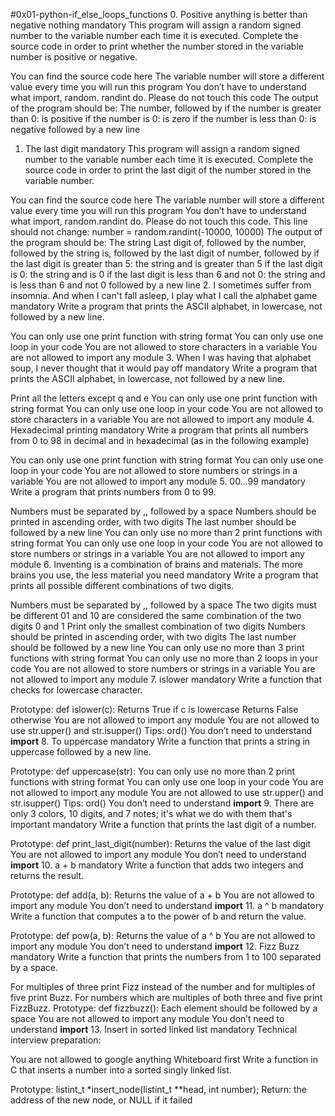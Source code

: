 #0x01-python-if_else_loops_functions
0. Positive anything is better than negative nothing
mandatory
This program will assign a random signed number to the variable number each time it is executed. Complete the source code in order to print whether the number stored in the variable number is positive or negative.

You can find the source code here
The variable number will store a different value every time you will run this program
You don’t have to understand what import, random. randint do. Please do not touch this code
The output of the program should be:
The number, followed by
if the number is greater than 0: is positive
if the number is 0: is zero
if the number is less than 0: is negative
followed by a new line
1. The last digit
mandatory
This program will assign a random signed number to the variable number each time it is executed. Complete the source code in order to print the last digit of the number stored in the variable number.

You can find the source code here
The variable number will store a different value every time you will run this program
You don’t have to understand what import, random.randint do. Please do not touch this code. This line should not change: number = random.randint(-10000, 10000)
The output of the program should be:
The string Last digit of, followed by
the number, followed by
the string is, followed by the last digit of number, followed by
if the last digit is greater than 5: the string and is greater than 5
if the last digit is 0: the string and is 0
if the last digit is less than 6 and not 0: the string and is less than 6 and not 0
followed by a new line
2. I sometimes suffer from insomnia. And when I can't fall asleep, I play what I call the alphabet game
mandatory
Write a program that prints the ASCII alphabet, in lowercase, not followed by a new line.

You can only use one print function with string format
You can only use one loop in your code
You are not allowed to store characters in a variable
You are not allowed to import any module
3. When I was having that alphabet soup, I never thought that it would pay off
mandatory
Write a program that prints the ASCII alphabet, in lowercase, not followed by a new line.

Print all the letters except q and e
You can only use one print function with string format
You can only use one loop in your code
You are not allowed to store characters in a variable
You are not allowed to import any module
4. Hexadecimal printing
mandatory
Write a program that prints all numbers from 0 to 98 in decimal and in hexadecimal (as in the following example)

You can only use one print function with string format
You can only use one loop in your code
You are not allowed to store numbers or strings in a variable
You are not allowed to import any module
5. 00...99
mandatory
Write a program that prints numbers from 0 to 99.

Numbers must be separated by ,, followed by a space
Numbers should be printed in ascending order, with two digits
The last number should be followed by a new line
You can only use no more than 2 print functions with string format
You can only use one loop in your code
You are not allowed to store numbers or strings in a variable
You are not allowed to import any module
6. Inventing is a combination of brains and materials. The more brains you use, the less material you need
mandatory
Write a program that prints all possible different combinations of two digits.

Numbers must be separated by ,, followed by a space
The two digits must be different
01 and 10 are considered the same combination of the two digits 0 and 1
Print only the smallest combination of two digits
Numbers should be printed in ascending order, with two digits
The last number should be followed by a new line
You can only use no more than 3 print functions with string format
You can only use no more than 2 loops in your code
You are not allowed to store numbers or strings in a variable
You are not allowed to import any module
7. islower
mandatory
Write a function that checks for lowercase character.

Prototype: def islower(c):
Returns True if c is lowercase
Returns False otherwise
You are not allowed to import any module
You are not allowed to use str.upper() and str.isupper()
Tips: ord()
You don’t need to understand __import__
8. To uppercase
mandatory
Write a function that prints a string in uppercase followed by a new line.

Prototype: def uppercase(str):
You can only use no more than 2 print functions with string format
You can only use one loop in your code
You are not allowed to import any module
You are not allowed to use str.upper() and str.isupper()
Tips: ord()
You don’t need to understand __import__
9. There are only 3 colors, 10 digits, and 7 notes; it's what we do with them that's important
mandatory
Write a function that prints the last digit of a number.

Prototype: def print_last_digit(number):
Returns the value of the last digit
You are not allowed to import any module
You don’t need to understand __import__
10. a + b
mandatory
Write a function that adds two integers and returns the result.

Prototype: def add(a, b):
Returns the value of a + b
You are not allowed to import any module
You don’t need to understand __import__
11. a ^ b
mandatory
Write a function that computes a to the power of b and return the value.

Prototype: def pow(a, b):
Returns the value of a ^ b
You are not allowed to import any module
You don’t need to understand __import__
12. Fizz Buzz
mandatory
Write a function that prints the numbers from 1 to 100 separated by a space.

For multiples of three print Fizz instead of the number and for multiples of five print Buzz.
For numbers which are multiples of both three and five print FizzBuzz.
Prototype: def fizzbuzz():
Each element should be followed by a space
You are not allowed to import any module
You don’t need to understand __import__
13. Insert in sorted linked list
mandatory
Technical interview preparation:

You are not allowed to google anything
Whiteboard first
Write a function in C that inserts a number into a sorted singly linked list.

Prototype: listint_t *insert_node(listint_t **head, int number);
Return: the address of the new node, or NULL if it failed

